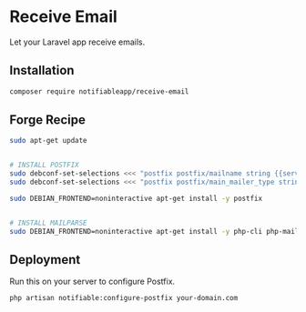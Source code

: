 # Receive Email

Let your Laravel app receive emails.

## Installation
```bash
composer require notifiableapp/receive-email
```

## Forge Recipe
```bash
sudo apt-get update


# INSTALL POSTFIX
sudo debconf-set-selections <<< "postfix postfix/mailname string {{server_name}}" # Replace {{server_name}} with your actual domain.
sudo debconf-set-selections <<< "postfix postfix/main_mailer_type string 'Internet Site'"

sudo DEBIAN_FRONTEND=noninteractive apt-get install -y postfix


# INSTALL MAILPARSE
sudo DEBIAN_FRONTEND=noninteractive apt-get install -y php-cli php-mailparse
```

## Deployment
Run this on your server to configure Postfix.
```bash
php artisan notifiable:configure-postfix your-domain.com
```